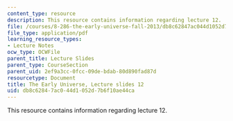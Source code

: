 ```yaml
---
content_type: resource
description: This resource contains information regarding lecture 12.
file: /courses/8-286-the-early-universe-fall-2013/db8c62847ac044d1052d7b6f10ae44ca_MIT8_286F13_lec12.pdf
file_type: application/pdf
learning_resource_types:
- Lecture Notes
ocw_type: OCWFile
parent_title: Lecture Slides
parent_type: CourseSection
parent_uid: 2ef9a3cc-0fcc-09de-bdab-80d890fad87d
resourcetype: Document
title: The Early Universe, Lecture slides 12
uid: db8c6284-7ac0-44d1-052d-7b6f10ae44ca
---
```

This resource contains information regarding lecture 12.

